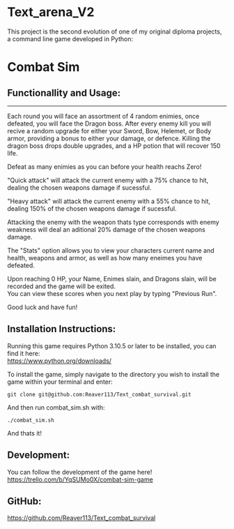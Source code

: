 # Text_arena_V2

This project is the second evolution of one of my original diploma projects, a command line game developed in Python:

# Combat Sim
Functionallity and Usage:
---
---
Each round you will face an assortment of 4 random enimies, once defeated, you will face the Dragon boss.
After every enemy kill you will recive a random upgrade for either your Sword, Bow, Helemet, or Body armor, providing a bonus to either your damage, or defence. Killing the dragon boss drops double upgrades, and a HP potion that will recover 150 life.

Defeat as many enimies as you can before your health reachs Zero!

"Quick attack" will attack the current enemy with a 75% chance to hit, dealing the chosen weapons damage if sucessful.

"Heavy attack" will attack the current enemy with a 55% chance to hit, dealing 150% of the chosen weapons damage if sucessful.

Attacking the enemy with the weapon thats type corresponds with enemy weakness will deal an aditional 20% damage of the chosen weapons damage.

The "Stats" option allows you to view your characters current name and health, weapons and armor, as well as how many eneimes you have defeated.

Upon reaching 0 HP, your Name, Enimes slain, and Dragons slain, will be recorded and the game will be exited.  
You can view these scores when you next play by typing "Previous Run".

Good luck and have fun!

Installation Instructions:
---
Running this game requires Python 3.10.5 or later to be installed, you can find it here:  
https://www.python.org/downloads/  

To install the game, simply navigate to the directory you wish to install the game within your terminal and enter:
```
git clone git@github.com:Reaver113/Text_combat_survival.git
```
And then run combat_sim.sh with:
```
./combat_sim.sh
```

And thats it!

Development:
---
You can follow the development of the game here!  
https://trello.com/b/YqSUMo0X/combat-sim-game 

GitHub: 
---
https://github.com/Reaver113/Text_combat_survival